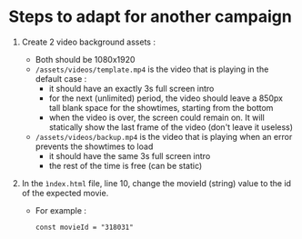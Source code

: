 # Steps to adapt for another campaign

1. Create 2 video background assets :

   - Both should be 1080x1920
   - `/assets/videos/template.mp4` is the video that is playing in the default case :
     - it should have an exactly 3s full screen intro
     - for the next (unlimited) period, the video should leave a 850px tall blank space for the showtimes, starting from the bottom
     - when the video is over, the screen could remain on. It will statically show the last frame of the video (don't leave it useless)
   - `/assets/videos/backup.mp4` is the video that is playing when an error prevents the showtimes to load
     - it should have the same 3s full screen intro
     - the rest of the time is free (can be static)

2. In the `ìndex.html` file, line 10, change the movieId (string) value to the id of the expected movie.

   - For example :
        ```
        const movieId = "318031"
        ```
